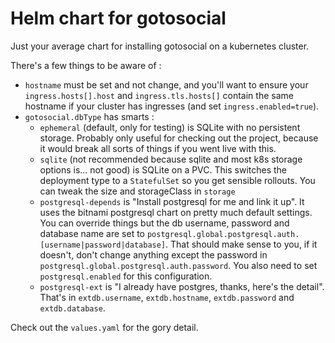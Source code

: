 # Helm chart for gotosocial

Just your average chart for installing gotosocial on a kubernetes cluster.

There's a few things to be aware of :

- `hostname` must be set and not change, and you'll want to ensure your `ingress.hosts[].host` and `ingress.tls.hosts[]` contain the same hostname if your cluster has ingresses (and set `ingress.enabled=true`).
- `gotosocial.dbType` has smarts :
  - `ephemeral` (default, only for testing) is SQLite with no persistent storage.  Probably only useful for checking out the project, because it would break all sorts of things if you went live with this.
  - `sqlite` (not recommended because sqlite and most k8s storage options is... not good) is SQLite on a PVC.  This switches the deployment type to a `StatefulSet` so you get sensible rollouts.  You can tweak the size and storageClass in `storage`
  - `postgresql-depends` is "Install postgresql for me and link it up".  It uses the bitnami postgresql chart on pretty much default settings.  You can override things but the db username, password and database name are set to `postgresql.global.postgresql.auth.[username|password|database]`.  That should make sense to you, if it doesn't, don't change anything except the password in `postgresql.global.postgresql.auth.password`.  You also need to set `postgresql.enabled` for this configuration.
  - `postgresql-ext` is "I already have postgres, thanks, here's the detail".  That's in `extdb.username`, `extdb.hostname`, `extdb.password` and `extdb.database`.

Check out the `values.yaml` for the gory detail.
